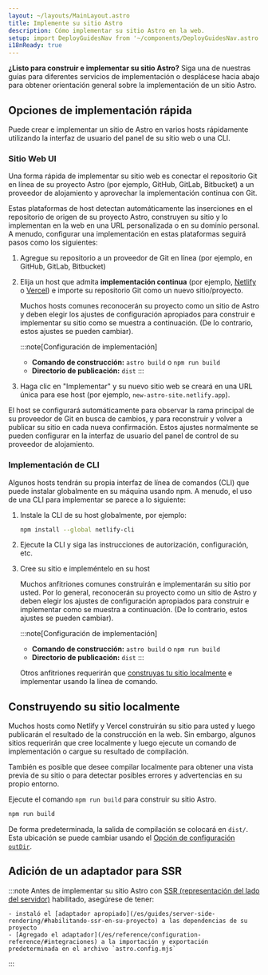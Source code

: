 ```yaml
---
layout: ~/layouts/MainLayout.astro
title: Implemente su sitio Astro
description: Cómo implementar su sitio Astro en la web.
setup: import DeployGuidesNav from '~/components/DeployGuidesNav.astro';
i18nReady: true
---
```

**¿Listo para construir e implementar su sitio Astro?** Siga una de nuestras guías para diferentes servicios de implementación o desplácese hacia abajo para obtener orientación general sobre la implementación de un sitio Astro.

<DeployGuidesNav />

## Opciones de implementación rápida

Puede crear e implementar un sitio de Astro en varios hosts rápidamente utilizando la interfaz de usuario del panel de su sitio web o una CLI.

### Sitio Web UI 

Una forma rápida de implementar su sitio web es conectar el repositorio Git en línea de su proyecto Astro (por ejemplo, GitHub, GitLab, Bitbucket) a un proveedor de alojamiento y aprovechar la implementación continua con Git.

Estas plataformas de host detectan automáticamente las inserciones en el repositorio de origen de su proyecto Astro, construyen su sitio y lo implementan en la web en una URL personalizada o en su dominio personal. A menudo, configurar una implementación en estas plataformas seguirá pasos como los siguientes:

1. Agregue su repositorio a un proveedor de Git en línea (por ejemplo, en GitHub, GitLab, Bitbucket)

1. Elija un host que admita **implementación continua** (por ejemplo, [Netlify](/es/guides/deploy/netlify/) o [Vercel](/es/guides/deploy/vercel/)) e importe su repositorio Git como un nuevo sitio/proyecto.

    Muchos hosts comunes reconocerán su proyecto como un sitio de Astro y deben elegir los ajustes de configuración apropiados para construir e implementar su sitio como se muestra a continuación. (De lo contrario, estos ajustes se pueden cambiar).

    :::note[Configuración de implementación]
    - **Comando de construcción:** `astro build` o `npm run build`
    - **Directorio de publicación:** `dist`
    :::

1. Haga clic en "Implementar" y su nuevo sitio web se creará en una URL única para ese host (por ejemplo, `new-astro-site.netlify.app`).


El host se configurará automáticamente para observar la rama principal de su proveedor de Git en busca de cambios, y para reconstruir y volver a publicar su sitio en cada nueva confirmación. Estos ajustes normalmente se pueden configurar en la interfaz de usuario del panel de control de su proveedor de alojamiento.

### Implementación de CLI

Algunos hosts tendrán su propia interfaz de línea de comandos (CLI) que puede instalar globalmente en su máquina usando npm. A menudo, el uso de una CLI para implementar se parece a lo siguiente:

1. Instale la CLI de su host globalmente, por ejemplo:

    ```bash
    npm install --global netlify-cli
    ```

1. Ejecute la CLI y siga las instrucciones de autorización, configuración, etc.

1. Cree su sitio e impleméntelo en su host

    Muchos anfitriones comunes construirán e implementarán su sitio por usted. Por lo general, reconocerán su proyecto como un sitio de Astro y deben elegir los ajustes de configuración apropiados para construir e implementar como se muestra a continuación. (De lo contrario, estos ajustes se pueden cambiar).

    :::note[Configuración de implementación]
    - **Comando de construcción:** `astro build` o `npm run build`
    - **Directorio de publicación:** `dist`
    :::


    Otros anfitriones requerirán que [construyas tu sitio localmente](#construyendo-su-sitio-localmente) e implementar usando la línea de comando.

## Construyendo su sitio localmente

Muchos hosts como Netlify y Vercel construirán su sitio para usted y luego publicarán el resultado de la construcción en la web. Sin embargo, algunos sitios requerirán que cree localmente y luego ejecute un comando de implementación o cargue su resultado de compilación.

También es posible que desee compilar localmente para obtener una vista previa de su sitio o para detectar posibles errores y advertencias en su propio entorno.

Ejecute el comando `npm run build` para construir su sitio Astro.

```bash
npm run build
```

De forma predeterminada, la salida de compilación se colocará en `dist/`. Esta ubicación se puede cambiar usando el [Opción de configuración `outDir`](/es/reference/configuration-reference/#outdir). 

## Adición de un adaptador para SSR

:::note
Antes de implementar su sitio Astro con [SSR (representación del lado del servidor)](/es/guides/server-side-rendering/) habilitado, asegúrese de tener:

    - instaló el [adaptador apropiado](/es/guides/server-side-rendering/#habilitando-ssr-en-su-proyecto) a las dependencias de su proyecto
    - [Agregado el adaptador](/es/reference/configuration-reference/#integraciones) a la importación y exportación predeterminada en el archivo `astro.config.mjs`
:::

